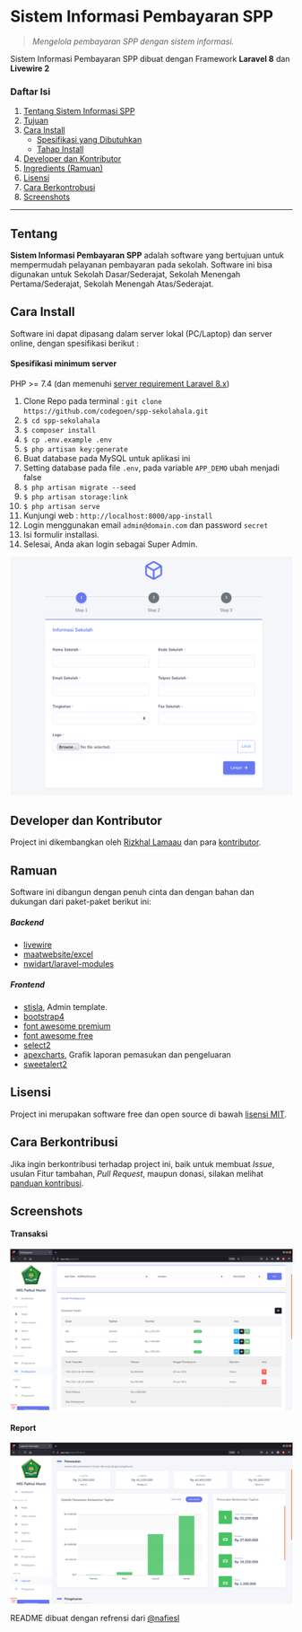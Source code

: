 # Sistem Informasi Pembayaran SPP
> *Mengelola pembayaran SPP dengan sistem informasi.*

Sistem Informasi Pembayaran SPP dibuat dengan Framework **Laravel 8** dan **Livewire 2**

### Daftar Isi
1. [Tentang Sistem Informasi SPP](#tentang)
2. [Tujuan](#tujuan)
3. [Cara Install](#cara-install)
    - [Spesifikasi yang Dibutuhkan](#spesifikasi-minimum-server)
    - [Tahap Install](#tahap-install)
4. [Developer dan Kontributor](#developer-dan-kontributor)
5. [Ingredients (Ramuan)](#ramuan)
6. [Lisensi](#license)
7. [Cara Berkontrobusi](#cara-berkontribusi)
8. [Screenshots](#screenshots)

***

## Tentang

**Sistem Informasi Pembayaran SPP** adalah software yang bertujuan untuk mempermudah pelayanan pembayaran pada sekolah. Software ini bisa digunakan untuk Sekolah Dasar/Sederajat, Sekolah Menengah Pertama/Sederajat, Sekolah Menengah Atas/Sederajat.

## Cara Install
Software ini dapat dipasang dalam server lokal (PC/Laptop) dan server online, dengan spesifikasi berikut :

#### Spesifikasi minimum server
PHP >= 7.4 (dan memenuhi [server requirement Laravel 8.x](https://laravel.com/docs/8.x/deployment#server-requirements))

1. Clone Repo pada terminal : `git clone https://github.com/codegoen/spp-sekolahala.git`
2. `$ cd spp-sekolahala`
3. `$ composer install`
4. `$ cp .env.example .env`
5. `$ php artisan key:generate`
6. Buat database pada MySQL untuk aplikasi ini
7. Setting database pada file `.env`, pada variable `APP_DEMO` ubah menjadi false
8. `$ php artisan migrate --seed`
9. `$ php artisan storage:link`
10. `$ php artisan serve`
11. Kunjungi web : `http://localhost:8000/app-install`
12. Login menggunakan email `admin@domain.com` dan password `secret`
12. Isi formulir installasi.
13. Selesai, Anda akan login sebagai Super Admin.

![Install Sistem Pembayaran SPP](docs/images/setup.png)

## Developer dan Kontributor

Project ini dikembangkan oleh [Rizkhal Lamaau](https://github.com/rizkhal) dan para [kontributor](https://github.com/codegoen/spp-sekolahal/graphs/contributors).

## Ramuan

Software ini dibangun dengan penuh cinta dan dengan bahan dan dukungan dari paket-paket berikut ini:

##### Backend
* [livewire](https://laravel-livewire.com/)
* [maatwebsite/excel](https://laravel-excel.com/)
* [nwidart/laravel-modules](https://nwidart.com/laravel-modules/v6/introduction)

##### Frontend

* [stisla](https://getstisla.com/), Admin template.
* [bootstrap4](https://getbootstrap.com/)
* [font awesome premium](https://kit-pro.fontawesome.com/releases/v5.12.1/css/pro.min.css)
* [font awesome free](https://www.npmjs.com/package/@fortawesome/fontawesome-free)
* [select2](https://github.com/select2/select2)
* [apexcharts](https://apexcharts.com/), Grafik laporan pemasukan dan pengeluaran
* [sweetalert2](https://sweetalert2.github.io/)

## Lisensi

Project ini merupakan software free dan open source di bawah [lisensi MIT](LICENSE).

## Cara Berkontribusi

Jika ingin berkontribusi terhadap project ini, baik untuk membuat *Issue*, usulan Fitur tambahan, *Pull Request*, maupun donasi, silakan melihat [panduan kontribusi](CONTRIBUTING.md).

## Screenshots

#### Transaksi
![Transaksi](docs/images/transaction.png)

#### Report
![Report](docs/images/report.png)

README dibuat dengan refrensi dari [@nafiesl](https://github.com/nafiesl)

